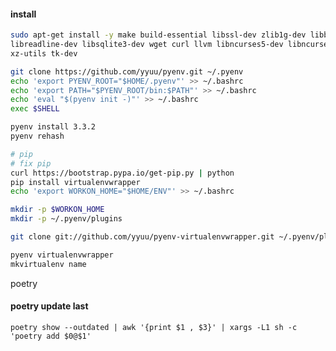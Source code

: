 #### install
```bash
sudo apt-get install -y make build-essential libssl-dev zlib1g-dev libbz2-dev \
libreadline-dev libsqlite3-dev wget curl llvm libncurses5-dev libncursesw5-dev \
xz-utils tk-dev

git clone https://github.com/yyuu/pyenv.git ~/.pyenv  
echo 'export PYENV_ROOT="$HOME/.pyenv"' >> ~/.bashrc
echo 'export PATH="$PYENV_ROOT/bin:$PATH"' >> ~/.bashrc
echo 'eval "$(pyenv init -)"' >> ~/.bashrc
exec $SHELL

pyenv install 3.3.2
pyenv rehash

# pip
# fix pip
curl https://bootstrap.pypa.io/get-pip.py | python
pip install virtualenvwrapper
echo 'export WORKON_HOME="$HOME/ENV"' >> ~/.bashrc

mkdir -p $WORKON_HOME
mkdir -p ~/.pyenv/plugins

git clone git://github.com/yyuu/pyenv-virtualenvwrapper.git ~/.pyenv/plugins/pyenv-virtualenvwrapper

pyenv virtualenvwrapper
mkvirtualenv name

```
  poetry
#### poetry update last 
  ```poetry show --outdated | awk '{print $1 , $3}' | xargs -L1 sh -c 'poetry add $0@$1'```
  

